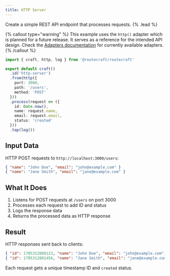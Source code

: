 ```yaml
---
title: HTTP Server
---
```


Create a simple REST API endpoint that processes requests. {% .lead %}

{% callout type="warning" %}
This example uses the `http()` adapter which is planned for a future release. It serves as a reference for the intended API design. Check the [Adapters documentation](/docs/reference/adapters) for currently available adapters.
{% /callout %}

```ts
import { craft, http, log } from '@routecraft/routecraft'

export default craft()
  .id('http-server')
  .from(http({ 
    port: 3000, 
    path: '/users', 
    method: 'POST' 
  }))
  .process(request => ({
    id: Date.now(),
    name: request.name,
    email: request.email,
    status: 'created'
  }))
  .tap(log())
```

## Input Data

HTTP POST requests to `http://localhost:3000/users`:

```json
{ "name": "John Doe", "email": "john@example.com" }
{ "name": "Jane Smith", "email": "jane@example.com" }
```

## What It Does

1. Listens for POST requests at `/users` on port 3000
2. Processes each request to add ID and status
3. Logs the response data
4. Returns the processed data as HTTP response

## Result

HTTP responses sent back to clients:

```json
{ "id": 1705312800123, "name": "John Doe", "email": "john@example.com", "status": "created" }
{ "id": 1705312801456, "name": "Jane Smith", "email": "jane@example.com", "status": "created" }
```

Each request gets a unique timestamp ID and `created` status.

